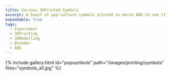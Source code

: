 ```yaml
---
title: Various 3DPrinted Symbols
excerpt: A bunch of pop-culture symbols printed in white ABS to see if they could be produced at a quality that could be sold at conventions
expandable: true
tags:
  - Experiment
  - 3DPrinting
  - 3DModelling
  - Blender
  - ABS
---
```


{% include gallery.html id="popsymbols" path="/images/printing/symbols" files="symbols_all.jpg" %}
